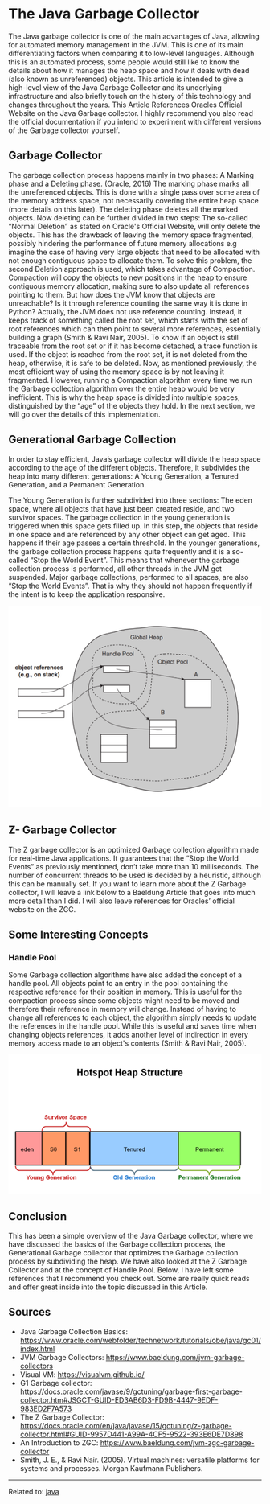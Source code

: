 # The Java Garbage Collector
The Java garbage collector is one of the main advantages of Java, allowing for automated memory management in the JVM. This is one of its main differentiating factors when comparing it to low-level languages. Although this is an automated process, some people would still like to know the details about how it manages the heap space and how it deals with dead (also known as unreferenced) objects. This article is intended to give a high-level view of the Java Garbage Collector and its underlying infrastructure and also briefly touch on the history of this technology and changes throughout the years.
This Article References Oracles Official Website on the Java Garbage collector. I highly recommend you also read the official documentation if you intend to experiment with different versions of the Garbage collector yourself.

## Garbage Collector
The garbage collection process happens mainly in two phases: A Marking phase and a Deleting phase. (Oracle, 2016)
The marking phase marks all the unreferenced objects. This is done with a single pass over some area of the memory address space, not necessarily covering the entire heap space (more details on this later). 
The deleting phase deletes all the marked objects. Now deleting can be further divided in two steps: The so-called “Normal Deletion” as stated on Oracle's Official Website, will only delete the objects. This has the drawback of leaving the memory space fragmented, possibly hindering the performance of future memory allocations e.g imagine the case of having very large objects that need to be allocated with not enough contiguous space to allocate them. 
To solve this problem, the second Deletion approach is used, which takes advantage of Compaction. Compaction will copy the objects to new positions in the heap to ensure contiguous memory allocation, making sure to also update all references pointing to them.
But how does the JVM know that objects are unreachable? Is it through reference counting the same way it is done in Python? Actually, the JVM does not use reference counting. Instead, it keeps track of something called the root set, which starts with the set of root references which can then point to several more references, essentially building a graph (Smith & Ravi Nair, 2005). To know if an object is still traceable from the root set or if it has become detached, a trace function is used. If the object is reached from the root set, it is not deleted from the heap, otherwise, it is safe to be deleted.
Now, as mentioned previously, the most efficient way of using the memory space is by not leaving it fragmented. However, running a Compaction algorithm every time we run the Garbage collection algorithm over the entire heap would be very inefficient. This is why the heap space is divided into multiple spaces, distinguished by the “age” of the objects they hold. In the next section, we will go over the details of this implementation.

## Generational Garbage Collection
In order to stay efficient, Java’s garbage collector will divide the heap space according to the age of the different objects. Therefore, it subdivides the heap into many different generations: A Young Generation, a Tenured Generation, and a Permanent Generation. 

The Young Generation is further subdivided into three sections: The eden space, where all objects that have just been created reside, and two survivor spaces.
The garbage collection in the young generation is triggered when this space gets filled up. In this step, the objects that reside in one space and are referenced by any other object can get aged. This happens if their age passes a certain threshold. In the younger generations, the garbage collection process happens quite frequently and it is a so-called “Stop the World Event”. This means that whenever the garbage collection process is performed, all other threads in the JVM get suspended. 
Major garbage collections, performed to all spaces, are also “Stop the World Events”. That is why they should not happen frequently if the intent is to keep the application responsive.

![global_heap](resources/images/global_heap.png)

## Z- Garbage Collector
The Z garbage collector is an optimized Garbage collection algorithm made for real-time Java applications. It guarantees that the “Stop the World Events” as previously mentioned, don’t take more than 10 milliseconds. The number of concurrent threads to be used is decided by a heuristic, although this can be manually set. If you want to learn more about the Z Garbage collector, I will leave a link below to a Baeldung Article that goes into much more detail than I did. I will also leave references for Oracles’ official website on the ZGC.

## Some Interesting Concepts
### Handle Pool
Some Garbage collection algorithms have also added the concept of a handle pool. All objects point to an entry in the pool containing the respective reference for their position in memory. This is useful for the compaction process since some objects might need to be moved and therefore their reference in memory will change. 
Instead of having to change all references to each object, the algorithm simply needs to update the references in the handle pool. While this is useful and saves time when changing objects references, it adds another level of indirection in every memory access made to an object's contents (Smith & Ravi Nair, 2005). 

![hotspot_heap](resources/images/hotspot_heap.png)

## Conclusion
This has been a simple overview of the Java Garbage collector, where we have discussed the basics of the Garbage collection process, the Generational Garbage collector that optimizes the Garbage collection process by subdividing the heap. We have also looked at the Z Garbage Collector and at the concept of Handle Pool.
Below, I have left some references that I recommend you check out. Some are really quick reads and offer great inside into the topic discussed in this Article.


## Sources
- Java Garbage Collection Basics: https://www.oracle.com/webfolder/technetwork/tutorials/obe/java/gc01/index.html
- JVM Garbage Collectors: https://www.baeldung.com/jvm-garbage-collectors
- Visual VM: https://visualvm.github.io/
- G1 Garbage collector: https://docs.oracle.com/javase/9/gctuning/garbage-first-garbage-collector.htm#JSGCT-GUID-ED3AB6D3-FD9B-4447-9EDF-983ED2F7A573
- The Z Garbage Collector: https://docs.oracle.com/en/java/javase/15/gctuning/z-garbage-collector.html#GUID-9957D441-A99A-4CF5-9522-393E6DE7D898
- An Introduction to ZGC: https://www.baeldung.com/jvm-zgc-garbage-collector
- Smith, J. E., & Ravi Nair. (2005). Virtual machines: versatile platforms for systems and processes. Morgan Kaufmann Publishers.


<hr>

Related to: [java](java)